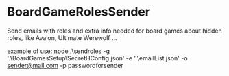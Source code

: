 # BoardGameRolesSender
Send emails with roles and extra info needed for board games about hidden roles, like Avalon, Ultimate Werewolf ...

example of use:
node .\sendroles -g '.\BoardGamesSetup\SecretHConfig.json' -e '.\emailList.json' -o sender@mail.com -p passwordforsender

